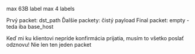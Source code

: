 max 63B label
max 4 labels

Prvý packet: dst_path
Ďalšie packety: čistý payload
Final packet: empty - teda iba base_host

Keď mi ku klientovi nepríde konfirmácia prijatia, musím to všetko poslať
odznovu! Nie len ten jeden packet
